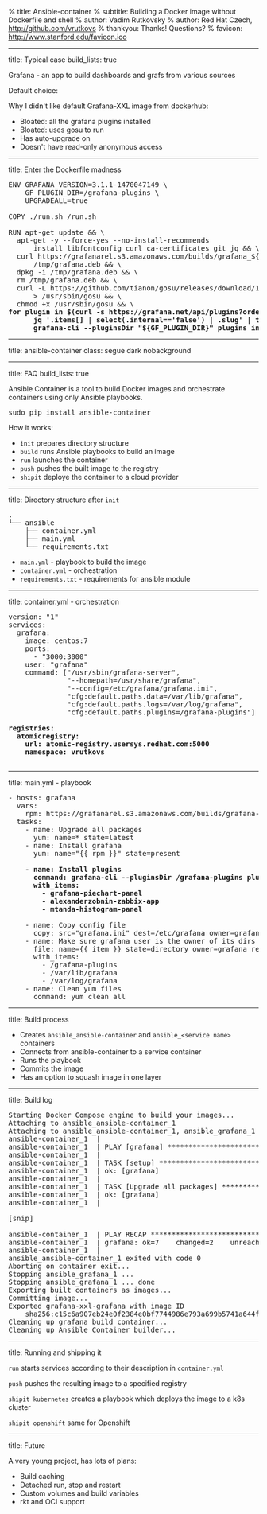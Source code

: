 % title: Ansible-container
% subtitle: Building a Docker image without Dockerfile and shell
% author: Vadim Rutkovsky
% author: Red Hat Czech, http://github.com/vrutkovs
% thankyou: Thanks! Questions?
% favicon: http://www.stanford.edu/favicon.ico

---
title: Typical case
build_lists: true

Grafana - an app to build dashboards and grafs from various sources

Default choice: 

Why I didn't like default Grafana-XXL image from dockerhub:

- Bloated: all the grafana plugins installed
- Bloated: uses gosu to run
- Has auto-upgrade on
- Doesn't have read-only anonymous access

---
title: Enter the Dockerfile madness

<pre class="prettyprint">
ENV GRAFANA_VERSION=3.1.1-1470047149 \
    GF_PLUGIN_DIR=/grafana-plugins \
    UPGRADEALL=true

COPY ./run.sh /run.sh

RUN apt-get update && \
  apt-get -y --force-yes --no-install-recommends 
      install libfontconfig curl ca-certificates git jq && \
  curl https://grafanarel.s3.amazonaws.com/builds/grafana_${GRAFANA_VERSION}_amd64.deb >
      /tmp/grafana.deb && \
  dpkg -i /tmp/grafana.deb && \
  rm /tmp/grafana.deb && \
  curl -L https://github.com/tianon/gosu/releases/download/1.7/gosu-amd64 
      > /usr/sbin/gosu && \
  chmod +x /usr/sbin/gosu && \
<b>for plugin in $(curl -s https://grafana.net/api/plugins?orderBy=name | 
      jq '.items[] | select(.internal=='false') | .slug' | tr -d '"'); do 
      grafana-cli --pluginsDir "${GF_PLUGIN_DIR}" plugins install $plugin; done</b>
</pre>

---
title: ansible-container
class: segue dark nobackground

---
title: FAQ
build_lists: true

Ansible Container is a tool to build Docker images and orchestrate containers using only Ansible playbooks.

<pre class='prettyprint'>
sudo pip install ansible-container
</pre>


How it works:

 - `init` prepares directory structure
 - `build` runs Ansible playbooks to build an image
 - `run` launches the container
 - `push` pushes the built image to the registry
 - `shipit` deploye the container to a cloud provider

---
title: Directory structure after `init`

<pre>
.
└── ansible
    ├── container.yml
    ├── main.yml
    └── requirements.txt
</pre>

- `main.yml` - playbook to build the image
- `container.yml` - orchestration
- `requirements.txt` - requirements for ansible module


---
title: container.yml - orchestration

<pre class='prettyprint'>
version: "1"
services:
  grafana:
    image: centos:7
    ports:
      - "3000:3000"
    user: "grafana"
    command: ["/usr/sbin/grafana-server",
              "--homepath=/usr/share/grafana",
              "--config=/etc/grafana/grafana.ini",
              "cfg:default.paths.data=/var/lib/grafana",
              "cfg:default.paths.logs=/var/log/grafana",
              "cfg:default.paths.plugins=/grafana-plugins"]
<b>
registries:
  atomicregistry:
    url: atomic-registry.usersys.redhat.com:5000
    namespace: vrutkovs
</b>
</pre>

---
title: main.yml - playbook

<pre class='prettyprint fullslide'>
- hosts: grafana
  vars:
    rpm: https://grafanarel.s3.amazonaws.com/builds/grafana-3.1.1-1470047149.x86_64.rpm
  tasks:
    - name: Upgrade all packages
      yum: name=* state=latest
    - name: Install grafana
      yum: name="{{ rpm }}" state=present
    <b>
    - name: Install plugins
      command: grafana-cli --pluginsDir /grafana-plugins plugins install {{ item }}
      with_items:
        - grafana-piechart-panel
        - alexanderzobnin-zabbix-app
        - mtanda-histogram-panel
    </b>
    - name: Copy config file
      copy: src="grafana.ini" dest=/etc/grafana owner=grafana
    - name: Make sure grafana user is the owner of its dirs
      file: name={{ item }} state=directory owner=grafana recurse=true
      with_items:
        - /grafana-plugins
        - /var/lib/grafana
        - /var/log/grafana
    - name: Clean yum files
      command: yum clean all
</pre>

---
title: Build process

 - Creates `ansible_ansible-container` and `ansible_<service name>` containers
 - Connects from ansible-container to a service container
 - Runs the playbook 
 - Commits the image
 - Has an option to squash image in one layer

---
title: Build log

<pre class='fullslide'>
Starting Docker Compose engine to build your images...
Attaching to ansible_ansible-container_1
Attaching to ansible_ansible-container_1, ansible_grafana_1
ansible-container_1  | 
ansible-container_1  | PLAY [grafana] ********************************************
ansible-container_1  | 
ansible-container_1  | TASK [setup] **********************************************
ansible-container_1  | ok: [grafana]
ansible-container_1  | 
ansible-container_1  | TASK [Upgrade all packages] *******************************
ansible-container_1  | ok: [grafana]
ansible-container_1  | 

[snip]

ansible-container_1  | PLAY RECAP ************************************************
ansible-container_1  | grafana: ok=7    changed=2    unreachable=0    failed=0   
ansible-container_1  | 
ansible_ansible-container_1 exited with code 0
Aborting on container exit...
Stopping ansible_grafana_1 ... 
Stopping ansible_grafana_1 ... done
Exporting built containers as images...
Committing image...
Exported grafana-xxl-grafana with image ID 
	sha256:c15c6a907eb24e0f2384e0bf7744986e793a699b5741a644fb64ab8613704cec
Cleaning up grafana build container...
Cleaning up Ansible Container builder...
</pre>

---
title: Running and shipping it

`run` starts services according to their description in `container.yml`

`push` pushes the resulting image to a specified registry

`shipit kubernetes` creates a playbook which deploys the image to a k8s cluster

`shipit openshift` same for Openshift

---
title: Future

A very young project, has lots of plans:

- Build caching
- Detached run, stop and restart
- Custom volumes and build variables
- rkt and OCI support